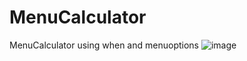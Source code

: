 # MenuCalculator
MenuCalculator using when and menuoptions
![image](https://github.com/user-attachments/assets/54611442-1222-4f80-8700-a3ba73661d2b)

